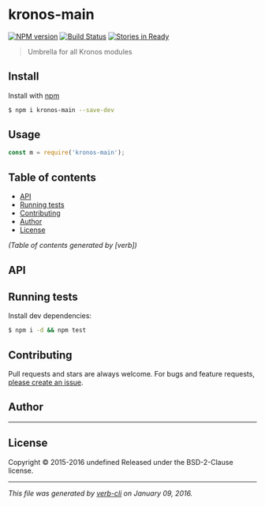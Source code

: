 # kronos-main

[![NPM version](https://badge.fury.io/js/kronos-main.svg)](http://badge.fury.io/js/kronos-main)  [![Build Status](https://travis-ci.org/Kronos-Integration/kronos-main.svg)](https://travis-ci.org/Kronos-Integration/kronos-main) [![Stories in Ready](https://badge.waffle.io/Kronos-Integration/kronos-main.svg?label=ready&title=Ready)](https://waffle.io/Kronos-Integration/kronos-main)

> Umbrella for all Kronos modules

## Install

Install with [npm](https://www.npmjs.com/)

```sh
$ npm i kronos-main --save-dev
```

## Usage

```js
const m = require('kronos-main');
```

## Table of contents

<!-- toc -->

* [API](#api)
* [Running tests](#running-tests)
* [Contributing](#contributing)
* [Author](#author)
* [License](#license)

_(Table of contents generated by [verb])_

<!-- tocstop -->

## API

## Running tests

Install dev dependencies:

```sh
$ npm i -d && npm test
```

## Contributing

Pull requests and stars are always welcome. For bugs and feature requests, [please create an issue](https://github.com/Kronos-Integration/kronos-main/issues/new).

## Author

***

<!-- `github`, `github.username`, and `username` variables are undefined -->
<!-- `twitter`, `twitter.username`, and `username` variables are undefined -->

## License

Copyright © 2015-2016 undefined Released under the BSD-2-Clause license.

***

_This file was generated by [verb-cli](https://github.com/assemble/verb-cli) on January 09, 2016._